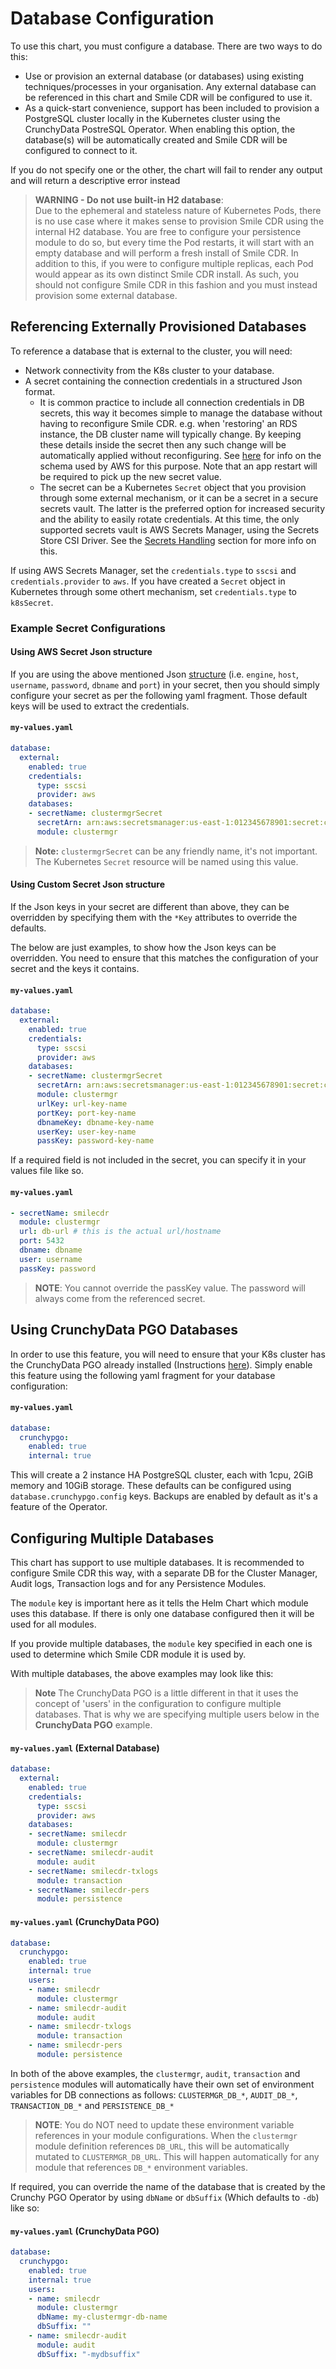 # Database Configuration
To use this chart, you must configure a database. There are two ways to do this:

* Use or provision an external database (or databases) using existing techniques/processes in your
  organisation. Any external database can be referenced in this chart and Smile CDR will be configured
  to use it.
* As a quick-start convenience, support has been included to provision a PostgreSQL cluster locally in
  the Kubernetes cluster using the CrunchyData PostreSQL Operator. When enabling this option, the
  database(s) will be automatically created and Smile CDR will be configured to connect to it.

If you do not specify one or the other, the chart will fail to render any output and will return a
descriptive error instead

> **WARNING - Do not use built-in H2 database**:<br>
Due to the ephemeral and stateless nature of Kubernetes Pods, there is no use case
where it makes sense to provision Smile CDR using the internal H2 database. You are free to configure
your persistence module to do so, but every time the Pod restarts, it will start with an empty
database and will perform a fresh install of Smile CDR. In addition to this, if you were to configure multiple replicas,
each Pod would appear as its own distinct Smile CDR install.
As such, you should not configure Smile CDR
in this fashion and you must instead provision some external database.

## Referencing Externally Provisioned Databases
To reference a database that is external to the cluster, you will need:

* Network connectivity from the K8s cluster to your database.
* A secret containing the connection credentials in a structured Json format.
  * It is common practice to include all connection credentials in DB secrets, this way it becomes simple
  to manage the database without having to reconfigure Smile CDR. e.g. when 'restoring' an RDS instance, the
  DB cluster name will typically change. By keeping these details inside the secret then any such change will be automatically applied without reconfiguring. See
  [here](https://docs.aws.amazon.com/secretsmanager/latest/userguide/reference_secret_json_structure.html#reference_secret_json_structure_rds-postgres)
  for info on the schema used by AWS for this purpose. Note that an app restart will be required to pick up the new secret value.
  * The secret can be a Kubernetes `Secret` object that you provision through some external mechanism, or it can be a secret in a
  secure secrets vault. The latter is the preferred option for increased security and the ability to easily
  rotate credentials. At this time, the only supported secrets vault is AWS Secrets Manager, using the Secrets Store CSI Driver.
  See the [Secrets Handling](../secrets.md) section for more info on this.

If using AWS Secrets Manager, set the `credentials.type` to `sscsi` and `credentials.provider` to `aws`. If you have created a `Secret` object
in Kubernetes through some othert mechanism, set `credentials.type` to `k8sSecret`.

### Example Secret Configurations

#### Using AWS Secret Json structure
If you are using the above mentioned Json [structure](https://docs.aws.amazon.com/secretsmanager/latest/userguide/reference_secret_json_structure.html#reference_secret_json_structure_rds-postgres) (i.e. `engine`, `host`, `username`, `password`, `dbname` and `port`) in your secret, then you should simply configure your secret as per the following yaml fragment. Those default keys will be used to extract the credentials.

#### `my-values.yaml`
```yaml
database:
  external:
    enabled: true
    credentials:
      type: sscsi
      provider: aws
    databases:
    - secretName: clustermgrSecret
      secretArn: arn:aws:secretsmanager:us-east-1:012345678901:secret:clustermgrSecret
      module: clustermgr
```
> **Note:** `clustermgrSecret` can be any friendly name, it's not important. The Kubernetes `Secret` resource will be named using this value.
#### Using Custom Secret Json structure
If the Json keys in your secret are different than above, they can be overridden by specifying them with the `*Key` attributes to override the defaults.

The below are just examples, to show how the Json keys can be overridden. You need to ensure that this matches the configuration of your secret and the keys it contains.
#### `my-values.yaml`
```yaml
database:
  external:
    enabled: true
    credentials:
      type: sscsi
      provider: aws
    databases:
    - secretName: clustermgrSecret
      secretArn: arn:aws:secretsmanager:us-east-1:012345678901:secret:clustermgrSecret
      module: clustermgr
      urlKey: url-key-name
      portKey: port-key-name
      dbnameKey: dbname-key-name
      userKey: user-key-name
      passKey: password-key-name
```

If a required field is not included in the secret, you can specify it in your values file like so.

#### `my-values.yaml`
```yaml
- secretName: smilecdr
  module: clustermgr
  url: db-url # this is the actual url/hostname
  port: 5432
  dbname: dbname
  user: username
  passKey: password
```
> **NOTE**: You cannot override the passKey value. The password will always come from the
referenced secret.

## Using CrunchyData PGO Databases
In order to use this feature, you will need to ensure that your K8s cluster has the CrunchyData PGO
already installed (Instructions [here](https://access.crunchydata.com/documentation/postgres-operator/v5/installation/)).
Simply enable this feature using the following yaml fragment for your database configuration:
#### `my-values.yaml`
```yaml
database:
  crunchypgo:
    enabled: true
    internal: true
```
This will create a 2 instance HA PostgreSQL cluster, each with 1cpu, 2GiB memory and 10GiB
storage. These defaults can be configured using `database.crunchypgo.config` keys. Backups are enabled
by default as it's a feature of the Operator.

## Configuring Multiple Databases
This chart has support to use multiple databases. It is recommended to configure Smile CDR this way, with
a separate DB for the Cluster Manager, Audit logs, Transaction logs and for any Persistence Modules.

The `module` key is important here as it tells the Helm Chart which module uses this database.
If there is only one database configured then it will be used for all modules.

If you provide multiple databases, the `module` key specified in each one is used to determine which
Smile CDR module it is used by.

With multiple databases, the above examples may look like this:

> **Note** The CrunchyData PGO is a little different in that it uses the concept of 'users' in the configuration
to configure multiple databases. That is why we are specifying multiple users below in the **CrunchyData PGO** example.

#### `my-values.yaml` (External Database)
```yaml
database:
  external:
    enabled: true
    credentials:
      type: sscsi
      provider: aws
    databases:
    - secretName: smilecdr
      module: clustermgr
    - secretName: smilecdr-audit
      module: audit
    - secretName: smilecdr-txlogs
      module: transaction
    - secretName: smilecdr-pers
      module: persistence
```
#### `my-values.yaml` (CrunchyData PGO)
```yaml
database:
  crunchypgo:
    enabled: true
    internal: true
    users:
    - name: smilecdr
      module: clustermgr
    - name: smilecdr-audit
      module: audit
    - name: smilecdr-txlogs
      module: transaction
    - name: smilecdr-pers
      module: persistence
```
In both of the above examples, the `clustermgr`, `audit`, `transaction` and `persistence` modules will automatically
have their own set of environment variables for DB connections as follows: `CLUSTERMGR_DB_*`, `AUDIT_DB_*`, `TRANSACTION_DB_*` and
`PERSISTENCE_DB_*`

> **NOTE**: You do NOT need to update these environment variable references in your module
configurations. When the `clustermgr` module definition references `DB_URL`, this will be
automatically mutated to `CLUSTERMGR_DB_URL`. This will happen automatically for any module that
references `DB_*` environment variables.

If required, you can override the name of the database that is created by the Crunchy PGO Operator by using `dbName` or `dbSuffix` (Which defaults to `-db`) like so:

#### `my-values.yaml` (CrunchyData PGO)
```yaml
database:
  crunchypgo:
    enabled: true
    internal: true
    users:
    - name: smilecdr
      module: clustermgr
      dbName: my-clustermgr-db-name
      dbSuffix: ""
    - name: smilecdr-audit
      module: audit
      dbSuffix: "-mydbsuffix"
```
